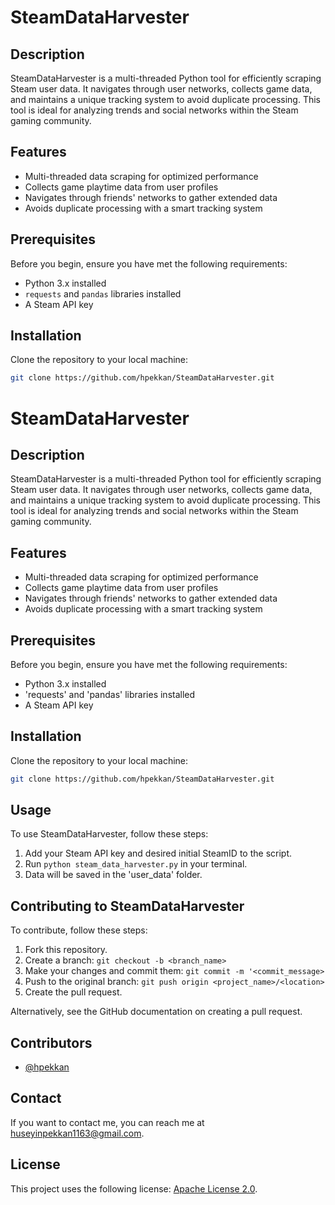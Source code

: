 # SteamDataHarvester

## Description
SteamDataHarvester is a multi-threaded Python tool for efficiently scraping Steam user data. It navigates through user networks, collects game data, and maintains a unique tracking system to avoid duplicate processing. This tool is ideal for analyzing trends and social networks within the Steam gaming community.

## Features
- Multi-threaded data scraping for optimized performance
- Collects game playtime data from user profiles
- Navigates through friends' networks to gather extended data
- Avoids duplicate processing with a smart tracking system


## Prerequisites
Before you begin, ensure you have met the following requirements:
- Python 3.x installed
- `requests` and `pandas` libraries installed
- A Steam API key

## Installation
Clone the repository to your local machine:
```bash
git clone https://github.com/hpekkan/SteamDataHarvester.git
```

# SteamDataHarvester

## Description
SteamDataHarvester is a multi-threaded Python tool for efficiently scraping Steam user data. It navigates through user networks, collects game data, and maintains a unique tracking system to avoid duplicate processing. This tool is ideal for analyzing trends and social networks within the Steam gaming community.

## Features
- Multi-threaded data scraping for optimized performance
- Collects game playtime data from user profiles
- Navigates through friends' networks to gather extended data
- Avoids duplicate processing with a smart tracking system


## Prerequisites
Before you begin, ensure you have met the following requirements:
- Python 3.x installed
- 'requests' and 'pandas' libraries installed
- A Steam API key

## Installation
Clone the repository to your local machine:
```bash
git clone https://github.com/hpekkan/SteamDataHarvester.git
```
## Usage
To use SteamDataHarvester, follow these steps:

1. Add your Steam API key and desired initial SteamID to the script.
2. Run ```python steam_data_harvester.py``` in your terminal.
5. Data will be saved in the 'user_data' folder.

## Contributing to SteamDataHarvester
To contribute, follow these steps:

1. Fork this repository.
2. Create a branch: ```git checkout -b <branch_name>```
3. Make your changes and commit them: ```git commit -m '<commit_message>```
4. Push to the original branch: ```git push origin <project_name>/<location>```
5. Create the pull request.

Alternatively, see the GitHub documentation on creating a pull request.

## Contributors

- [@hpekkan](https://github.com/hpekkan)

## Contact
If you want to contact me, you can reach me at huseyinpekkan1163@gmail.com.

## License
This project uses the following license: [Apache License 2.0](https://www.apache.org/licenses/LICENSE-2.0).
